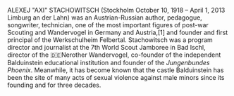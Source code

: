 ALEXEJ "AXI" STACHOWITSCH (Stockholm October 10, 1918 – April 1, 2013 Limburg an der Lahn) was an Austrian-Russian author, pedagogue, songwriter, technician, one of the most important figures of post-war Scouting and Wandervogel in Germany and Austria,[1] and founder and first principal of the Werkschulheim Felbertal. Stachowitsch was a program director and journalist at the 7th World Scout Jamboree in Bad Ischl, director of the :de:Nerother Wandervogel, co-founder of the independent Balduinstein educational institution and founder of the _Jungenbundes Phoenix_. Meanwhile, it has become known that the castle Balduinstein has been the site of many acts of sexual violence against male minors since its founding and for three decades.
